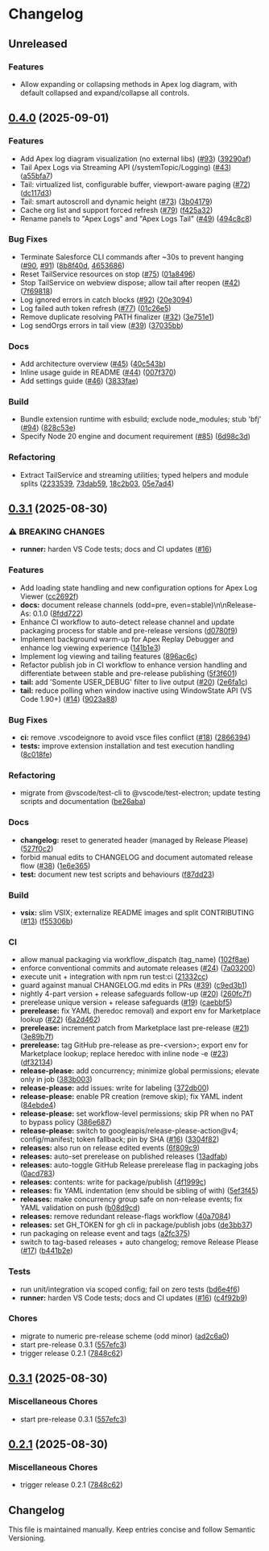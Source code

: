 # Changelog

## Unreleased

### Features

- Allow expanding or collapsing methods in Apex log diagram, with default collapsed and expand/collapse all controls.

## [0.4.0](https://github.com/Electivus/Apex-Log-Viewer/compare/v0.3.1...v0.4.0) (2025-09-01)

### Features

- Add Apex log diagram visualization (no external libs) ([#93](https://github.com/Electivus/Apex-Log-Viewer/pull/93)) ([39290af](https://github.com/Electivus/Apex-Log-Viewer/commit/39290af))
- Tail Apex Logs via Streaming API (/systemTopic/Logging) ([#43](https://github.com/Electivus/Apex-Log-Viewer/pull/43)) ([a55bfa7](https://github.com/Electivus/Apex-Log-Viewer/commit/a55bfa7))
- Tail: virtualized list, configurable buffer, viewport-aware paging ([#72](https://github.com/Electivus/Apex-Log-Viewer/pull/72)) ([dc117d3](https://github.com/Electivus/Apex-Log-Viewer/commit/dc117d3))
- Tail: smart autoscroll and dynamic height ([#73](https://github.com/Electivus/Apex-Log-Viewer/pull/73)) ([3b04179](https://github.com/Electivus/Apex-Log-Viewer/commit/3b04179))
- Cache org list and support forced refresh ([#79](https://github.com/Electivus/Apex-Log-Viewer/pull/79)) ([f425a32](https://github.com/Electivus/Apex-Log-Viewer/commit/f425a32))
- Rename panels to "Apex Logs" and "Apex Logs Tail" ([#49](https://github.com/Electivus/Apex-Log-Viewer/pull/49)) ([494c8c8](https://github.com/Electivus/Apex-Log-Viewer/commit/494c8c8))

### Bug Fixes

- Terminate Salesforce CLI commands after ~30s to prevent hanging ([#90](https://github.com/Electivus/Apex-Log-Viewer/pull/90), [#91](https://github.com/Electivus/Apex-Log-Viewer/pull/91)) ([8b8f40d](https://github.com/Electivus/Apex-Log-Viewer/commit/8b8f40d), [4653686](https://github.com/Electivus/Apex-Log-Viewer/commit/4653686))
- Reset TailService resources on stop ([#75](https://github.com/Electivus/Apex-Log-Viewer/pull/75)) ([01a8496](https://github.com/Electivus/Apex-Log-Viewer/commit/01a8496))
- Stop TailService on webview dispose; allow tail after reopen ([#42](https://github.com/Electivus/Apex-Log-Viewer/pull/42)) ([7f69818](https://github.com/Electivus/Apex-Log-Viewer/commit/7f69818))
- Log ignored errors in catch blocks ([#92](https://github.com/Electivus/Apex-Log-Viewer/pull/92)) ([20e3094](https://github.com/Electivus/Apex-Log-Viewer/commit/20e3094))
- Log failed auth token refresh ([#77](https://github.com/Electivus/Apex-Log-Viewer/pull/77)) ([01c26e5](https://github.com/Electivus/Apex-Log-Viewer/commit/01c26e5))
- Remove duplicate resolving PATH finalizer ([#32](https://github.com/Electivus/Apex-Log-Viewer/pull/32)) ([3e751e1](https://github.com/Electivus/Apex-Log-Viewer/commit/3e751e1))
- Log sendOrgs errors in tail view ([#39](https://github.com/Electivus/Apex-Log-Viewer/pull/39)) ([37035bb](https://github.com/Electivus/Apex-Log-Viewer/commit/37035bb))

### Docs

- Add architecture overview ([#45](https://github.com/Electivus/Apex-Log-Viewer/pull/45)) ([40c543b](https://github.com/Electivus/Apex-Log-Viewer/commit/40c543b))
- Inline usage guide in README ([#44](https://github.com/Electivus/Apex-Log-Viewer/pull/44)) ([007f370](https://github.com/Electivus/Apex-Log-Viewer/commit/007f370))
- Add settings guide ([#46](https://github.com/Electivus/Apex-Log-Viewer/pull/46)) ([3833fae](https://github.com/Electivus/Apex-Log-Viewer/commit/3833fae))

### Build

- Bundle extension runtime with esbuild; exclude node_modules; stub 'bfj' ([#94](https://github.com/Electivus/Apex-Log-Viewer/pull/94)) ([828c53e](https://github.com/Electivus/Apex-Log-Viewer/commit/828c53e))
- Specify Node 20 engine and document requirement ([#85](https://github.com/Electivus/Apex-Log-Viewer/pull/85)) ([6d98c3d](https://github.com/Electivus/Apex-Log-Viewer/commit/6d98c3d))

### Refactoring

- Extract TailService and streaming utilities; typed helpers and module splits ([2233539](https://github.com/Electivus/Apex-Log-Viewer/commit/2233539), [73dab59](https://github.com/Electivus/Apex-Log-Viewer/commit/73dab59), [18c2b03](https://github.com/Electivus/Apex-Log-Viewer/commit/18c2b03), [05e7ad4](https://github.com/Electivus/Apex-Log-Viewer/commit/05e7ad4))

## [0.3.1](https://github.com/Electivus/Apex-Log-Viewer/compare/apex-log-viewer-v0.3.1...apex-log-viewer-v0.3.1) (2025-08-30)

### ⚠ BREAKING CHANGES

- **runner:** harden VS Code tests; docs and CI updates ([#16](https://github.com/Electivus/Apex-Log-Viewer/issues/16))

### Features

- Add loading state handling and new configuration options for Apex Log Viewer ([cc2692f](https://github.com/Electivus/Apex-Log-Viewer/commit/cc2692f28305237ef158f5d355e64c32dd524b91))
- **docs:** document release channels (odd=pre, even=stable)\n\nRelease-As: 0.1.0 ([8fdd722](https://github.com/Electivus/Apex-Log-Viewer/commit/8fdd722102dc8837b007016088b5a19932378ed1))
- Enhance CI workflow to auto-detect release channel and update packaging process for stable and pre-release versions ([d0780f9](https://github.com/Electivus/Apex-Log-Viewer/commit/d0780f94f81b7f65abc0884749db5e51fa0b81ae))
- Implement background warm-up for Apex Replay Debugger and enhance log viewing experience ([141b1e3](https://github.com/Electivus/Apex-Log-Viewer/commit/141b1e392c0aa7bd971d956177be5d84f570ddf0))
- Implement log viewing and tailing features ([896ac6c](https://github.com/Electivus/Apex-Log-Viewer/commit/896ac6c14a2dcf100f9d5201fc90ee43847c9932))
- Refactor publish job in CI workflow to enhance version handling and differentiate between stable and pre-release publishing ([5f3f601](https://github.com/Electivus/Apex-Log-Viewer/commit/5f3f6018d825e7676229aa77743ab6244e69a605))
- **tail:** add 'Somente USER_DEBUG' filter to live output ([#20](https://github.com/Electivus/Apex-Log-Viewer/issues/20)) ([2e6fa1c](https://github.com/Electivus/Apex-Log-Viewer/commit/2e6fa1ced333a3eedef36400f804736a6f753a3a))
- **tail:** reduce polling when window inactive using WindowState API (VS Code 1.90+) ([#14](https://github.com/Electivus/Apex-Log-Viewer/issues/14)) ([9023a88](https://github.com/Electivus/Apex-Log-Viewer/commit/9023a88468357310186dbe7f49a17de3df8da699))

### Bug Fixes

- **ci:** remove .vscodeignore to avoid vsce files conflict ([#18](https://github.com/Electivus/Apex-Log-Viewer/issues/18)) ([2866394](https://github.com/Electivus/Apex-Log-Viewer/commit/28663944890ecddf6c381d54bbc8c04708683b65))
- **tests:** improve extension installation and test execution handling ([8c018fe](https://github.com/Electivus/Apex-Log-Viewer/commit/8c018fee9d95835e814c9b5a1bd46b53f27db0f1))

### Refactoring

- migrate from @vscode/test-cli to @vscode/test-electron; update testing scripts and documentation ([be26aba](https://github.com/Electivus/Apex-Log-Viewer/commit/be26abaf4f0afb4131edf96107ec7fb9fc5e85e2))

### Docs

- **changelog:** reset to generated header (managed by Release Please) ([527f0c2](https://github.com/Electivus/Apex-Log-Viewer/commit/527f0c2e13f348d7107bd61fc7cd84a79920d26a))
- forbid manual edits to CHANGELOG and document automated release flow ([#38](https://github.com/Electivus/Apex-Log-Viewer/issues/38)) ([1e6e365](https://github.com/Electivus/Apex-Log-Viewer/commit/1e6e3651dbdabf43354e0d5c956a9cb7e39c9977))
- **test:** document new test scripts and behaviours ([f87dd23](https://github.com/Electivus/Apex-Log-Viewer/commit/f87dd23cd7197a765005afa8e54c3c173867db56))

### Build

- **vsix:** slim VSIX; externalize README images and split CONTRIBUTING ([#13](https://github.com/Electivus/Apex-Log-Viewer/issues/13)) ([f55306b](https://github.com/Electivus/Apex-Log-Viewer/commit/f55306b1c04160bd704fad9a9b15df7347554253))

### CI

- allow manual packaging via workflow_dispatch (tag_name) ([102f8ae](https://github.com/Electivus/Apex-Log-Viewer/commit/102f8ae381ac964a7288b8a603b1c1e72c79c25e))
- enforce conventional commits and automate releases ([#24](https://github.com/Electivus/Apex-Log-Viewer/issues/24)) ([7a03200](https://github.com/Electivus/Apex-Log-Viewer/commit/7a032009c1a091a4b120b991e73ca9c75811a88a))
- execute unit + integration with npm run test:ci ([21332cc](https://github.com/Electivus/Apex-Log-Viewer/commit/21332cc84db98c404cf93b44bf0c45a49013864a))
- guard against manual CHANGELOG.md edits in PRs ([#39](https://github.com/Electivus/Apex-Log-Viewer/issues/39)) ([c9ed3b1](https://github.com/Electivus/Apex-Log-Viewer/commit/c9ed3b1ba42ceb931bca0feb8e790923fb27d95d))
- nightly 4-part version + release safeguards follow-up ([#20](https://github.com/Electivus/Apex-Log-Viewer/issues/20)) ([260fc7f](https://github.com/Electivus/Apex-Log-Viewer/commit/260fc7f92e0b6dd7460f1f51dfe3191571303248))
- prerelease unique version + release safeguards ([#19](https://github.com/Electivus/Apex-Log-Viewer/issues/19)) ([caebbf5](https://github.com/Electivus/Apex-Log-Viewer/commit/caebbf538110f2873b8aaa0b5564074df9694097))
- **prerelease:** fix YAML (heredoc removal) and export env for Marketplace lookup ([#22](https://github.com/Electivus/Apex-Log-Viewer/issues/22)) ([6a2d462](https://github.com/Electivus/Apex-Log-Viewer/commit/6a2d462277f884de9170d2dffe0d522d2c077b5a))
- **prerelease:** increment patch from Marketplace last pre-release ([#21](https://github.com/Electivus/Apex-Log-Viewer/issues/21)) ([3e89b7f](https://github.com/Electivus/Apex-Log-Viewer/commit/3e89b7ff81bfc7a0501751dba3924a17574dd72f))
- **prerelease:** tag GitHub pre-release as pre-&lt;version&gt;; export env for Marketplace lookup; replace heredoc with inline node -e ([#23](https://github.com/Electivus/Apex-Log-Viewer/issues/23)) ([df32134](https://github.com/Electivus/Apex-Log-Viewer/commit/df32134123f87cff89a7ff7c912699913a448459))
- **release-please:** add concurrency; minimize global permissions; elevate only in job ([383b003](https://github.com/Electivus/Apex-Log-Viewer/commit/383b0036053316f3f522b289c38223394d600a2b))
- **release-please:** add issues: write for labeling ([372db00](https://github.com/Electivus/Apex-Log-Viewer/commit/372db003878aed25ebba746689b560bd9236bca6))
- **release-please:** enable PR creation (remove skip); fix YAML indent ([84ebde4](https://github.com/Electivus/Apex-Log-Viewer/commit/84ebde428de7c72079c8b5ddbd83c4bf91ac4012))
- **release-please:** set workflow-level permissions; skip PR when no PAT to bypass policy ([386e687](https://github.com/Electivus/Apex-Log-Viewer/commit/386e6876b029840e3e5bc1766342657359371b3d))
- **release-please:** switch to googleapis/release-please-action@v4; config/manifest; token fallback; pin by SHA ([#16](https://github.com/Electivus/Apex-Log-Viewer/issues/16)) ([3304f82](https://github.com/Electivus/Apex-Log-Viewer/commit/3304f825b470c0440e374d8a81e885fa5506190c))
- **releases:** also run on release edited events ([6f809c9](https://github.com/Electivus/Apex-Log-Viewer/commit/6f809c93c91416b196c09542483e5ca30f660b50))
- **releases:** auto-set prerelease on published releases ([13adfab](https://github.com/Electivus/Apex-Log-Viewer/commit/13adfabd3164fc2ec423632aaf86b4adfbdf38cb))
- **releases:** auto-toggle GitHub Release prerelease flag in packaging jobs ([0acd783](https://github.com/Electivus/Apex-Log-Viewer/commit/0acd7831d362e54eae1be053bdaf5018b0b82592))
- **releases:** contents: write for package/publish ([4f1999c](https://github.com/Electivus/Apex-Log-Viewer/commit/4f1999c0d41c73130d9865de1d1daaa712a71680))
- **releases:** fix YAML indentation (env should be sibling of with) ([5ef3f45](https://github.com/Electivus/Apex-Log-Viewer/commit/5ef3f45f4eb5732eea1f6fbe40b530124c710635))
- **releases:** make concurrency group safe on non-release events; fix YAML validation on push ([b08d9cd](https://github.com/Electivus/Apex-Log-Viewer/commit/b08d9cdae75bca7c47f19e2a2a0296ebbf440589))
- **releases:** remove redundant release-flags workflow ([40a7084](https://github.com/Electivus/Apex-Log-Viewer/commit/40a7084a9ac02ccf8cf505276339da0550fbbe6a))
- **releases:** set GH_TOKEN for gh cli in package/publish jobs ([de3bb37](https://github.com/Electivus/Apex-Log-Viewer/commit/de3bb3777fec3c771a4f0b53ad6e637c34e57511))
- run packaging on release event and tags ([a2fc375](https://github.com/Electivus/Apex-Log-Viewer/commit/a2fc3753bf99ec19e24583e5ae0f50a957dd4dda))
- switch to tag-based releases + auto changelog; remove Release Please ([#17](https://github.com/Electivus/Apex-Log-Viewer/issues/17)) ([b441b2e](https://github.com/Electivus/Apex-Log-Viewer/commit/b441b2e683f621a5ea4850517b1f92623d3b6ad5))

### Tests

- run unit/integration via scoped config; fail on zero tests ([bd6e4f6](https://github.com/Electivus/Apex-Log-Viewer/commit/bd6e4f658954761528def709b68c855d1fc88de8))
- **runner:** harden VS Code tests; docs and CI updates ([#16](https://github.com/Electivus/Apex-Log-Viewer/issues/16)) ([c4f92b9](https://github.com/Electivus/Apex-Log-Viewer/commit/c4f92b92dabc9a447a55f95b29dbc5214617d4d6))

### Chores

- migrate to numeric pre-release scheme (odd minor) ([ad2c6a0](https://github.com/Electivus/Apex-Log-Viewer/commit/ad2c6a0d579a2743f192e2554d6dcede960a00fb))
- start pre-release 0.3.1 ([557efc3](https://github.com/Electivus/Apex-Log-Viewer/commit/557efc3ea9fef86617c0bd6edcab965aad8b3b8a))
- trigger release 0.2.1 ([7848c62](https://github.com/Electivus/Apex-Log-Viewer/commit/7848c62f2a2e5a2c7ba189b73077150cd31498fc))

## [0.3.1](https://github.com/Electivus/Apex-Log-Viewer/compare/v0.2.1...v0.3.1) (2025-08-30)

### Miscellaneous Chores

- start pre-release 0.3.1 ([557efc3](https://github.com/Electivus/Apex-Log-Viewer/commit/557efc3ea9fef86617c0bd6edcab965aad8b3b8a))

## [0.2.1](https://github.com/Electivus/Apex-Log-Viewer/compare/v0.2.0...v0.2.1) (2025-08-30)

### Miscellaneous Chores

- trigger release 0.2.1 ([7848c62](https://github.com/Electivus/Apex-Log-Viewer/commit/7848c62f2a2e5a2c7ba189b73077150cd31498fc))

## Changelog

This file is maintained manually. Keep entries concise and follow Semantic Versioning.
